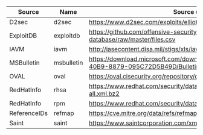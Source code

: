 | Source       | Name       | Source url                                                                                             |
| ---          | ---        | ---                                                                                                    |
| D2sec        | d2sec      | https://www.d2sec.com/exploits/elliot.xml                                                              |
| ExploitDB    | exploitdb  | https://github.com/offensive-security/exploit-database/raw/master/files.csv                            |
| IAVM         | iavm       | http://iasecontent.disa.mil/stigs/xls/iavm-to-cve(u).xls                                               |
| MSBulletin   | msbulletin | https://download.microsoft.com/download/6/7/3/673E4349-1CA5-40B9-8879-095C72D5B49D/BulletinSearch.xlsx |
| OVAL         | oval       | https://oval.cisecurity.org/repository/download/5.11.1/all/oval.xml.zip                                |
| RedHatInfo   | rhsa       | https://www.redhat.com/security/data/oval/com.redhat.rhsa-all.xml.bz2                                  |
| RedHatInfo   | rpm        | https://www.redhat.com/security/data/metrics/rpm-to-cve.xml                                            |
| ReferenceIDs | refmap     | https://cve.mitre.org/data/refs/refmap/allrefmaps.zip                                                  |
| Saint        | saint      | https://www.saintcorporation.com/xml/exploits.xml                                                      |
